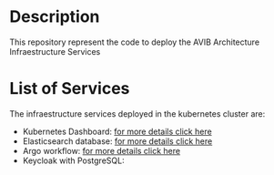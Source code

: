 # Description

This repository represent the code to deploy the AVIB Architecture Infraestructure Services

# List of Services

The infraestructure services deployed in the kubernetes cluster are:

- Kubernetes Dashboard: [for more details click here](https://dev.azure.com/gsdpi/avib/_wiki/wikis/avib.wiki/29/Kubernetes-Dashboard-Kubernetes-Resources-Visual-Manager)
- Elasticsearch database: [for more details click here](https://dev.azure.com/gsdpi/avib/_wiki/wikis/avib.wiki/23/Elasticsearch-Configuration-and-Deploy-in-Minikube)
- Argo workflow: [for more details click here](https://dev.azure.com/gsdpi/avib/_wiki/wikis/avib.wiki/25/Argo-Workflows-Service)
- Keycloak with PostgreSQL:
